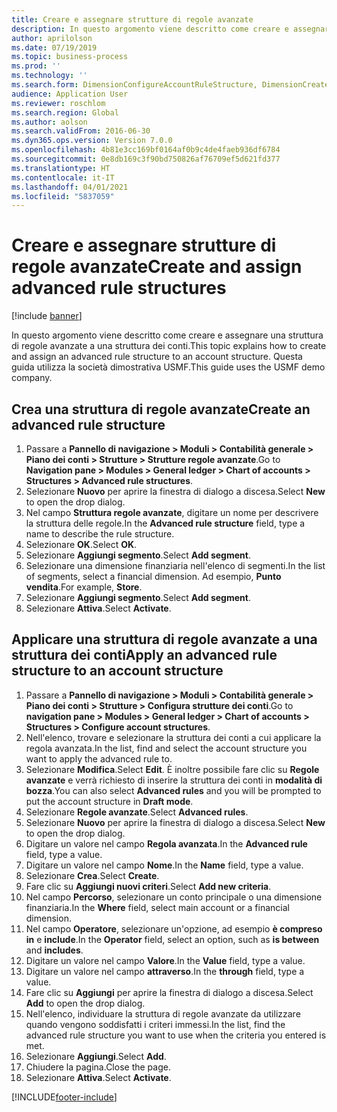```yaml
---
title: Creare e assegnare strutture di regole avanzate
description: In questo argomento viene descritto come creare e assegnare una struttura di regole avanzate a una struttura dei conti.
author: aprilolson
ms.date: 07/19/2019
ms.topic: business-process
ms.prod: ''
ms.technology: ''
ms.search.form: DimensionConfigureAccountRuleStructure, DimensionCreateAccountRuleStructure, DimensionHierarchyAddLevel, DimensionHierarchyConstraintActivate, DimensionConfigureAccountStructure, DimensionConfigureAccountRule, DimensionCreateAccountRule, DimensionSelectAccountRuleStructure
audience: Application User
ms.reviewer: roschlom
ms.search.region: Global
ms.author: aolson
ms.search.validFrom: 2016-06-30
ms.dyn365.ops.version: Version 7.0.0
ms.openlocfilehash: 4b81e3cc169bf0164af0b9c4de4faeb936df6784
ms.sourcegitcommit: 0e8db169c3f90bd750826af76709ef5d621fd377
ms.translationtype: HT
ms.contentlocale: it-IT
ms.lasthandoff: 04/01/2021
ms.locfileid: "5837059"
---
```

# <a name="create-and-assign-advanced-rule-structures"></a><span data-ttu-id="682f8-103">Creare e assegnare strutture di regole avanzate</span><span class="sxs-lookup"><span data-stu-id="682f8-103">Create and assign advanced rule structures</span></span>

[!include [banner](../../includes/banner.md)]

<span data-ttu-id="682f8-104">In questo argomento viene descritto come creare e assegnare una struttura di regole avanzate a una struttura dei conti.</span><span class="sxs-lookup"><span data-stu-id="682f8-104">This topic explains how to create and assign an advanced rule structure to an account structure.</span></span> <span data-ttu-id="682f8-105">Questa guida utilizza la società dimostrativa USMF.</span><span class="sxs-lookup"><span data-stu-id="682f8-105">This guide uses the USMF demo company.</span></span>

## <a name="create-an-advanced-rule-structure"></a><span data-ttu-id="682f8-106">Crea una struttura di regole avanzate</span><span class="sxs-lookup"><span data-stu-id="682f8-106">Create an advanced rule structure</span></span>
1. <span data-ttu-id="682f8-107">Passare a **Pannello di navigazione > Moduli > Contabilità generale > Piano dei conti > Strutture > Strutture regole avanzate**.</span><span class="sxs-lookup"><span data-stu-id="682f8-107">Go to **Navigation pane > Modules > General ledger > Chart of accounts > Structures > Advanced rule structures**.</span></span>
2. <span data-ttu-id="682f8-108">Selezionare **Nuovo** per aprire la finestra di dialogo a discesa.</span><span class="sxs-lookup"><span data-stu-id="682f8-108">Select **New** to open the drop dialog.</span></span>
3. <span data-ttu-id="682f8-109">Nel campo **Struttura regole avanzate**, digitare un nome per descrivere la struttura delle regole.</span><span class="sxs-lookup"><span data-stu-id="682f8-109">In the **Advanced rule structure** field, type a name to describe the rule structure.</span></span>
4. <span data-ttu-id="682f8-110">Selezionare **OK**.</span><span class="sxs-lookup"><span data-stu-id="682f8-110">Select **OK**.</span></span>
5. <span data-ttu-id="682f8-111">Selezionare **Aggiungi segmento**.</span><span class="sxs-lookup"><span data-stu-id="682f8-111">Select **Add segment**.</span></span>
6. <span data-ttu-id="682f8-112">Selezionare una dimensione finanziaria nell'elenco di segmenti.</span><span class="sxs-lookup"><span data-stu-id="682f8-112">In the list of segments, select a financial dimension.</span></span> <span data-ttu-id="682f8-113">Ad esempio, **Punto vendita**.</span><span class="sxs-lookup"><span data-stu-id="682f8-113">For example, **Store**.</span></span>  
7. <span data-ttu-id="682f8-114">Selezionare **Aggiungi segmento**.</span><span class="sxs-lookup"><span data-stu-id="682f8-114">Select **Add segment**.</span></span>
8. <span data-ttu-id="682f8-115">Selezionare **Attiva**.</span><span class="sxs-lookup"><span data-stu-id="682f8-115">Select **Activate**.</span></span>

## <a name="apply-an-advanced-rule-structure-to-an-account-structure"></a><span data-ttu-id="682f8-116">Applicare una struttura di regole avanzate a una struttura dei conti</span><span class="sxs-lookup"><span data-stu-id="682f8-116">Apply an advanced rule structure to an account structure</span></span>
1. <span data-ttu-id="682f8-117">Passare a **Pannello di navigazione > Moduli > Contabilità generale > Piano dei conti > Strutture > Configura strutture dei conti**.</span><span class="sxs-lookup"><span data-stu-id="682f8-117">Go to **navigation pane > Modules > General ledger > Chart of accounts > Structures > Configure account structures**.</span></span>
2. <span data-ttu-id="682f8-118">Nell'elenco, trovare e selezionare la struttura dei conti a cui applicare la regola avanzata.</span><span class="sxs-lookup"><span data-stu-id="682f8-118">In the list, find and select the account structure you want to apply the advanced rule to.</span></span>
3. <span data-ttu-id="682f8-119">Selezionare **Modifica**.</span><span class="sxs-lookup"><span data-stu-id="682f8-119">Select **Edit**.</span></span> <span data-ttu-id="682f8-120">È inoltre possibile fare clic su **Regole avanzate** e verrà richiesto di inserire la struttura dei conti in **modalità di bozza**.</span><span class="sxs-lookup"><span data-stu-id="682f8-120">You can also select **Advanced rules** and you will be prompted to put the account structure in **Draft mode**.</span></span>  
4. <span data-ttu-id="682f8-121">Selezionare **Regole avanzate**.</span><span class="sxs-lookup"><span data-stu-id="682f8-121">Select **Advanced rules**.</span></span>
5. <span data-ttu-id="682f8-122">Selezionare **Nuovo** per aprire la finestra di dialogo a discesa.</span><span class="sxs-lookup"><span data-stu-id="682f8-122">Select **New** to open the drop dialog.</span></span>
6. <span data-ttu-id="682f8-123">Digitare un valore nel campo **Regola avanzata**.</span><span class="sxs-lookup"><span data-stu-id="682f8-123">In the **Advanced rule** field, type a value.</span></span>
7. <span data-ttu-id="682f8-124">Digitare un valore nel campo **Nome**.</span><span class="sxs-lookup"><span data-stu-id="682f8-124">In the **Name** field, type a value.</span></span>
8. <span data-ttu-id="682f8-125">Selezionare **Crea**.</span><span class="sxs-lookup"><span data-stu-id="682f8-125">Select **Create**.</span></span>
9. <span data-ttu-id="682f8-126">Fare clic su **Aggiungi nuovi criteri**.</span><span class="sxs-lookup"><span data-stu-id="682f8-126">Select **Add new criteria**.</span></span>
10. <span data-ttu-id="682f8-127">Nel campo **Percorso**, selezionare un conto principale o una dimensione finanziaria.</span><span class="sxs-lookup"><span data-stu-id="682f8-127">In the **Where** field, select main account or a financial dimension.</span></span>
11. <span data-ttu-id="682f8-128">Nel campo **Operatore**, selezionare un'opzione, ad esempio **è compreso in** e **include**.</span><span class="sxs-lookup"><span data-stu-id="682f8-128">In the **Operator** field, select an option, such as **is between** and **includes**.</span></span>
12. <span data-ttu-id="682f8-129">Digitare un valore nel campo **Valore**.</span><span class="sxs-lookup"><span data-stu-id="682f8-129">In the **Value** field, type a value.</span></span>
13. <span data-ttu-id="682f8-130">Digitare un valore nel campo **attraverso**.</span><span class="sxs-lookup"><span data-stu-id="682f8-130">In the **through** field, type a value.</span></span>
14. <span data-ttu-id="682f8-131">Fare clic su **Aggiungi** per aprire la finestra di dialogo a discesa.</span><span class="sxs-lookup"><span data-stu-id="682f8-131">Select **Add** to open the drop dialog.</span></span>
15. <span data-ttu-id="682f8-132">Nell'elenco, individuare la struttura di regole avanzate da utilizzare quando vengono soddisfatti i criteri immessi.</span><span class="sxs-lookup"><span data-stu-id="682f8-132">In the list, find the advanced rule structure you want to use when the criteria you entered is met.</span></span>
16. <span data-ttu-id="682f8-133">Selezionare **Aggiungi**.</span><span class="sxs-lookup"><span data-stu-id="682f8-133">Select **Add**.</span></span>
17. <span data-ttu-id="682f8-134">Chiudere la pagina.</span><span class="sxs-lookup"><span data-stu-id="682f8-134">Close the page.</span></span>
18. <span data-ttu-id="682f8-135">Selezionare **Attiva**.</span><span class="sxs-lookup"><span data-stu-id="682f8-135">Select **Activate**.</span></span>



[!INCLUDE[footer-include](../../../includes/footer-banner.md)]